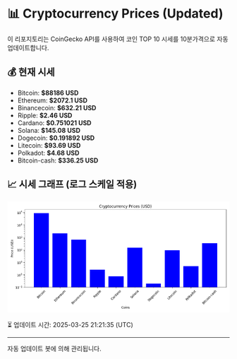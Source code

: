 
# 📊 Cryptocurrency Prices (Updated)

이 리포지토리는 CoinGecko API를 사용하여 코인 TOP 10 시세를 10분가격으로 자동 업데이트합니다.

## 💰 현재 시세
- Bitcoin: **$88186 USD**
- Ethereum: **$2072.1 USD**
- Binancecoin: **$632.21 USD**
- Ripple: **$2.46 USD**
- Cardano: **$0.751021 USD**
- Solana: **$145.08 USD**
- Dogecoin: **$0.191892 USD**
- Litecoin: **$93.69 USD**
- Polkadot: **$4.68 USD**
- Bitcoin-cash: **$336.25 USD**

## 📈 시세 그래프 (로그 스케일 적용)
![Crypto Prices](crypto_prices.png)

⏳ 업데이트 시간: 2025-03-25 21:21:35 (UTC)

---
자동 업데이트 봇에 의해 관리됩니다.
